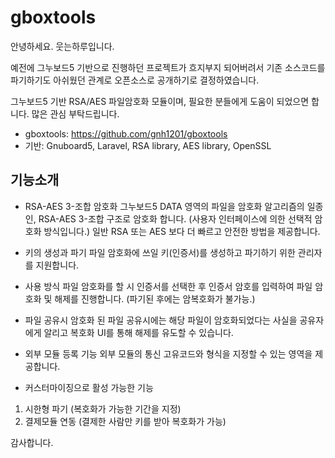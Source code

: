 # gboxtools
안녕하세요. 웃는하루입니다.

예전에 그누보드5 기반으로 진행하던 프로젝트가 흐지부지 되어버려서
기존 소스코드를 파기하기도 아쉬웠던 관계로 오픈소스로 공개하기로 결정하였습니다.

그누보드5 기반 RSA/AES 파일암호화 모듈이며, 필요한 분들에게 도움이 되었으면 합니다.
많은 관심 부탁드립니다.

- gboxtools: https://github.com/gnh1201/gboxtools
- 기반: Gnuboard5, Laravel, RSA library, AES library, OpenSSL

## 기능소개
- RSA-AES 3-조합 암호화
그누보드5 DATA 영역의 파일을 암호화 알고리즘의 일종인, RSA-AES 3-조합 구조로 암호화 합니다.
(사용자 인터페이스에 의한 선택적 암호화 방식입니다.)
일반 RSA 또는 AES 보다 더 빠르고 안전한 방법을 제공합니다.

- 키의 생성과 파기
파일 암호화에 쓰일 키(인증서)를 생성하고 파기하기 위한 관리자를 지원합니다.

- 사용 방식
파일 암호화를 할 시 인증서를 선택한 후 인증서 암호를 입력하여 파일 암호화 및 해제를 진행합니다.
(파기된 후에는 암복호화가 불가능.)

- 파일 공유시
암호화 된 파일 공유시에는 해당 파일이 암호화되었다는 사실을 공유자에게 알리고
복호화 UI를 통해 해제를 유도할 수 있습니다.

- 외부 모듈 등록 기능
외부 모듈의 통신 고유코드와 형식을 지정할 수 있는 영역을 제공합니다.

- 커스터마이징으로 활성 가능한 기능
1. 시한형 파기 (복호화가 가능한 기간을 지정)
2. 결제모듈 연동 (결제한 사람만 키를 받아 복호화가 가능)

감사합니다.
